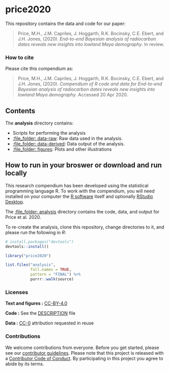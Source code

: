 
<!-- README.md is generated from README.Rmd. Please edit that file -->

# price2020

This repository contains the data and code for our paper:

> Price, M.H., J.M. Capriles, J. Hoggarth, R.K. Bocinsky, C.E. Ebert,
> and J.H. Jones, (2020). *End-to-end Bayesian analysis of radiocarbon
> dates reveals new insights into lowland Maya demography*. In review.

<!-- Our pre-print is online here: -->

<!-- > Authors, (YYYY). _End-to-end Bayesian analysis of radiocarbon dates reveals new insights into lowland Maya demography_. Name of journal/book, Accessed 20 Apr 2020. Online at <https://doi.org/xxx/xxx> -->

### How to cite

Please cite this compendium as:

> Price, M.H., J.M. Capriles, J. Hoggarth, R.K. Bocinsky, C.E. Ebert,
> and J.H. Jones, (2020). *Compendium of R code and data for End-to-end
> Bayesian analysis of radiocarbon dates reveals new insights into
> lowland Maya demography*. Accessed 20 Apr 2020.

## Contents

The **analysis** directory contains:

  - Scripts for performing the analysis
  - [:file\_folder: data-raw](/analysis/data-raw): Raw data used in the
    analysis.
  - [:file\_folder: data-derived](/analysis/data-derived): Data output
    of the analysis.
  - [:file\_folder: figures](/analysis/figures): Plots and other
    illustrations

## How to run in your broswer or download and run locally

This research compendium has been developed using the statistical
programming language R. To work with the compendium, you will need
installed on your computer the [R
software](https://cloud.r-project.org/) itself and optionally [RStudio
Desktop](https://rstudio.com/products/rstudio/download/).

The [:file\_folder: analysis](/analysis) directory contains the code,
data, and output for Price et al. 2020.

To re-create the analysis, clone this repository, change directories to
it, and please run the following in *R*:

``` r
# install.packages("devtools")
devtools::install()

library("price2020")

list.files("analysis", 
           full.names = TRUE, 
           pattern = "FINAL") %>%
           purrr::walk(source)
```

### Licenses

**Text and figures :**
[CC-BY-4.0](http://creativecommons.org/licenses/by/4.0/)

**Code :** See the [DESCRIPTION](DESCRIPTION) file

**Data :** [CC-0](http://creativecommons.org/publicdomain/zero/1.0/)
attribution requested in reuse

### Contributions

We welcome contributions from everyone. Before you get started, please
see our [contributor guidelines](CONTRIBUTING.md). Please note that this
project is released with a [Contributor Code of Conduct](CONDUCT.md). By
participating in this project you agree to abide by its terms.
